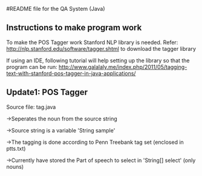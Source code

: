 #README file for the QA System (Java)

Instructions to make program work
----------------------------------
To make the POS Tagger work Stanford NLP library is needed.
Refer: http://nlp.stanford.edu/software/tagger.shtml to download the tagger library

If using an IDE, following tutorial will help setting up the library so that the program can be run:
http://www.galalaly.me/index.php/2011/05/tagging-text-with-stanford-pos-tagger-in-java-applications/

Update1: POS Tagger
--------------------
Source file: tag.java

->Seperates the noun from the source string

->Source string is a variable 'String sample'

->The tagging is done according to Penn Treebank tag set (enclosed in ptts.txt)

->Currently have stored the Part of speech to select in 'String[] select' (only nouns)



